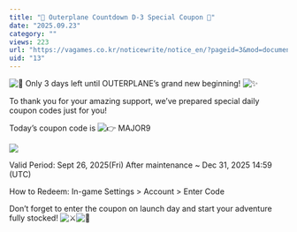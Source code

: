 ```yaml
---
title: "💖 Outerplane Countdown D-3 Special Coupon 💖"
date: "2025.09.23"
category: ""
views: 223
url: "https://vagames.co.kr/noticewrite/notice_en/?pageid=3&mod=document&uid=13"
uid: "13"
---
```


![🎉](/images/news/live/en/43-5e3f7088.svg) Only 3 days left until OUTERPLANE’s grand new beginning! ![✨](/images/news/live/en/199-9d3be226.svg)  
  
  
  
  
  
  
  
  
  
To thank you for your amazing support, we’ve prepared special daily coupon codes just for you!  
  
  
  
  
Today’s coupon code is ![👉](/images/news/live/en/46-344d4994.svg) MAJOR9  
  
  
  
  
  
  
  
  
  
![](/images/news/live/en/13-6adf6c4c.jpg)  
  
  
  
  
  
  
  
  
  
Valid Period: Sept 26, 2025(Fri) After maintenance ~ Dec 31, 2025 14:59 (UTC)  
  
  
  
  
  
  
  
  
  
How to Redeem: In-game Settings > Account > Enter Code  
  
  
  
  
Don’t forget to enter the coupon on launch day and start your adventure fully stocked! ![⚔️](/images/news/live/en/43-c1a4f187.svg)![💎](/images/news/live/en/13-ceb08b6c.svg)